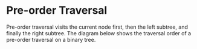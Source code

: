 # Pre-order Traversal

Pre-order traversal visits the current node first, then the left subtree, and finally the right subtree. The diagram below shows the traversal order of a pre-order traversal on a binary tree.

